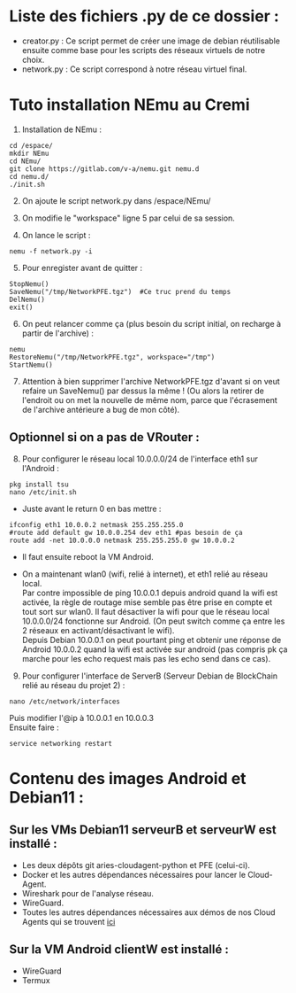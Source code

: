 # Liste des fichiers .py de ce dossier :

- creator.py : Ce script permet de créer une image de debian réutilisable ensuite comme base pour les scripts des réseaux virtuels de notre choix.
- network.py : Ce script correspond à notre réseau virtuel final.

# Tuto installation NEmu au Cremi 

1. Installation de NEmu :
```
cd /espace/ 
mkdir NEmu 
cd NEmu/ 
git clone https://gitlab.com/v-a/nemu.git nemu.d 
cd nemu.d/ 
./init.sh
```

2. On ajoute le script network.py dans /espace/NEmu/

3. On modifie le "workspace" ligne 5 par celui de sa session.

4. On lance le script : 
```
nemu -f network.py -i
```

5. Pour enregister avant de quitter :
```
StopNemu() 
SaveNemu("/tmp/NetworkPFE.tgz")  #Ce truc prend du temps 
DelNemu() 
exit()
```

6. On peut relancer comme ça (plus besoin du script initial, on recharge à partir de l'archive) :
```
nemu 
RestoreNemu("/tmp/NetworkPFE.tgz", workspace="/tmp") 
StartNemu()
```

7. Attention à bien supprimer l'archive NetworkPFE.tgz d'avant si on veut refaire un SaveNemu() par dessus la même ! (Ou alors la retirer de l'endroit ou on met la nouvelle de même nom, parce que l'écrasement de l'archive antérieure a bug de mon côté).

## Optionnel si on a pas de VRouter :

8. Pour configurer le réseau local 10.0.0.0/24 de l'interface eth1 sur l'Android :
```
pkg install tsu 
nano /etc/init.sh
```

- Juste avant le return 0 en bas mettre : 
```
ifconfig eth1 10.0.0.2 netmask 255.255.255.0 
#route add default gw 10.0.0.254 dev eth1 #pas besoin de ça 
route add -net 10.0.0.0 netmask 255.255.255.0 gw 10.0.0.2
```

- Il faut ensuite reboot la VM Android.

- On a maintenant wlan0 (wifi, relié à internet), et eth1 relié au réseau local. \
Par contre impossible de ping 10.0.0.1 depuis android quand la wifi est activée, la règle de routage mise semble pas être prise en compte et tout sort sur wlan0. Il faut désactiver la wifi pour que le réseau local 10.0.0.0/24 fonctionne sur Android. (On peut switch comme ça entre les 2 réseaux en activant/désactivant le wifi). \
Depuis Debian 10.0.0.1 on peut pourtant ping et obtenir une réponse de Android 10.0.0.2 quand la wifi est activée sur android (pas compris pk ça marche pour les echo request mais pas les echo send dans ce cas). 

9. Pour configurer l'interface de ServerB (Serveur Debian de BlockChain relié au réseau du projet 2) :
```
nano /etc/network/interfaces
```
Puis modifier l'@ip à 10.0.0.1 en 10.0.0.3\
Ensuite faire :
```
service networking restart
```
 
# Contenu des images Android et Debian11 :

## Sur les VMs Debian11 serveurB et serveurW est installé :
- Les deux dépôts git aries-cloudagent-python et PFE (celui-ci).
- Docker et les autres dépendances nécessaires pour lancer le Cloud-Agent.
- Wireshark pour de l'analyse réseau.
- WireGuard.
- Toutes les autres dépendances nécessaires aux démos de nos Cloud Agents qui se trouvent [ici](https://github.com/Sixelas/PFE/tree/main/src/Cloud-Agent)

## Sur la VM Android clientW est installé :
- WireGuard
- Termux